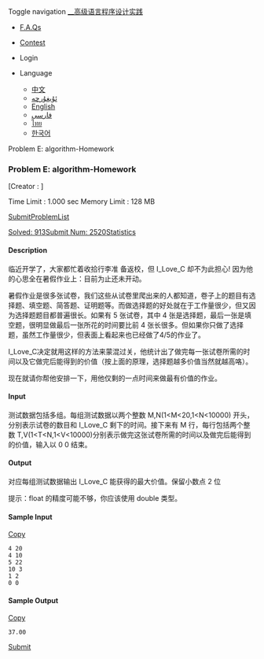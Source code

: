 Toggle navigation [__高级语言程序设计实践](./)

  * [ F.A.Qs](faqs.php)
  * [ Contest](contest.php)

  * Login

  * Language
    * [中文](setlang.php?lang=cn)
    * [ئۇيغۇرچە](setlang.php?lang=ug)
    * [English](setlang.php?lang=en)
    * [فارسی](setlang.php?lang=fa)
    * [ไทย](setlang.php?lang=th)
    * [한국어](setlang.php?lang=ko)

Problem E: algorithm-Homework

### Problem E: algorithm-Homework

[Creator : ]

Time Limit : 1.000 sec  Memory Limit : 128 MB  
  
[Submit](submitpage.php?cid=1284&pid=4&langmask=2031540)[ProblemList](contest.php?cid=1284)

[Solved: 913](status.php?problem_id=1060&jresult=4)[Submit Num:
2520](status.php?problem_id=1060)[Statistics](problemstatus.php?id=1060)

####  Description

临近开学了，大家都忙着收拾行李准  备返校，但 I_Love_C 却不为此担心! 因为他的心思全在暑假作业上：目前为止还未开动。  

暑假作业是很多张试卷，我们这些从试卷里爬出来的人都知道，卷子上的题目有选择题、填空题、简答题、证明题等。而做选择题的好处就在于工作量很少，但又因为选择题题目都普遍很长。如果有
5 张试卷，其中 4 张是选择题，最后一张是填空题，很明显做最后一张所花的时间要比前 4
张长很多。但如果你只做了选择题，虽然工作量很少，但表面上看起来也已经做了4/5的作业了。  

I_Love_C决定就用这样的方法来蒙混过关，他统计出了做完每一张试卷所需的时间以及它做完后能得到的价值（按上面的原理，选择题越多价值当然就越高咯）。  

现在就请你帮他安排一下，用他仅剩的一点时间来做最有价值的作业。  

####  Input

测试数据包括多组。每组测试数据以两个整数 M,N(1<M<20,1<N<10000) 开头，分别表示试卷的数目和 I_Love_C 剩下的时间。接下来有 M
行，每行包括两个整数 T,V(1<T<N,1<V<10000)分别表示做完这张试卷所需的时间以及做完后能得到的价值，输入以 0 0 结束。

####  Output

对应每组测试数据输出 I_Love_C 能获得的最大价值。保留小数点 2 位  

提示：float 的精度可能不够，你应该使用 double 类型。  

####  Sample Input
[Copy](javascript:CopyToClipboard\($\('#sampleinput'\).text\(\)\))

    
    
    4 20
    4 10
    5 22
    10 3
    1 2
    0 0
    

####  Sample Output
[Copy](javascript:CopyToClipboard\($\('#sampleoutput'\).text\(\)\))

    
    
    37.00
    

[Submit](submitpage.php?cid=1284&pid=4&langmask=2031540)

